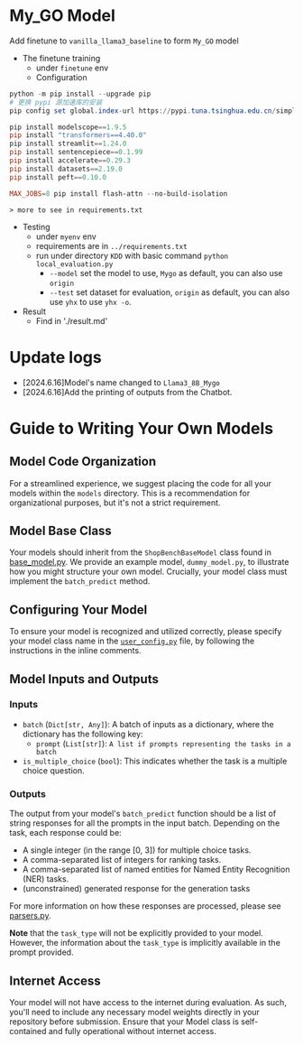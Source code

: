 # My_GO Model
Add finetune to `vanilla_llama3_baseline` to form `My_GO` model
* The finetune training
    * under `finetune` env
    * Configuration
```powershell
python -m pip install --upgrade pip
# 更换 pypi 源加速库的安装
pip config set global.index-url https://pypi.tuna.tsinghua.edu.cn/simple

pip install modelscope==1.9.5
pip install "transformers==4.40.0"
pip install streamlit==1.24.0
pip install sentencepiece==0.1.99
pip install accelerate==0.29.3
pip install datasets==2.19.0
pip install peft==0.10.0

MAX_JOBS=8 pip install flash-attn --no-build-isolation
```
    > more to see in requirements.txt
* Testing
    * under `myenv` env
    * requirements are in `../requirements.txt`
    * run under directory `KDD` with basic command `python local_evaluation.py`
        * `--model` set the model to use, `Mygo` as default, you can also use `origin`
        * `--test` set dataset for evaluation, `origin` as default, you can also use `yhx` to use `yhx -o`.
* Result
    * Find in './result.md'

# Update logs
* [2024.6.16]Model's name changed to `Llama3_8B_Mygo`
* [2024.6.16]Add the printing of outputs from the Chatbot.
# Guide to Writing Your Own Models

## Model Code Organization
For a streamlined experience, we suggest placing the code for all your models within the `models` directory. This is a recommendation for organizational purposes, but it's not a strict requirement.

## Model Base Class
Your models should inherit from the `ShopBenchBaseModel` class found in [base_model.py](base_model.py). We provide an example model, `dummy_model.py`, to illustrate how you might structure your own model. Crucially, your model class must implement the `batch_predict` method.

## Configuring Your Model
To ensure your model is recognized and utilized correctly, please specify your model class name in the [`user_config.py`](user_config.py) file, by following the instructions in the inline comments.

## Model Inputs and Outputs

### Inputs
- `batch` (`Dict[str, Any]`): A batch of inputs as a dictionary, where the dictionary has the following key:
    - `prompt` (`List[str]`): `A list if prompts representing the tasks in a batch`
- `is_multiple_choice` (`bool`): This indicates whether the task is a multiple choice question.

### Outputs

The output from your model's `batch_predict` function should be a list of string responses for all the prompts in the input batch.
Depending on the task, each response could be:
- A single integer (in the range [0, 3]) for multiple choice tasks.
- A comma-separated list of integers for ranking tasks.
- A comma-separated list of named entities for Named Entity Recognition (NER) tasks.
- (unconstrained) generated response for the generation tasks

For more information on how these responses are processed, please see [parsers.py](../parsers.py).


**Note** that the `task_type` will not be explicitly provided to your model. However, the information about the `task_type` is implicitly available in the prompt provided.

## Internet Access
Your model will not have access to the internet during evaluation. As such, you'll need to include any necessary model weights directly in your repository before submission. Ensure that your Model class is self-contained and fully operational without internet access.

